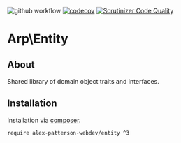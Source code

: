 ![github workflow](https://github.com/alex-patterson-webdev/entity/actions/workflows/workflow.yml/badge.svg)
[![codecov](https://codecov.io/gh/alex-patterson-webdev/entity/branch/master/graph/badge.svg)](https://codecov.io/gh/alex-patterson-webdev/entity)
[![Scrutinizer Code Quality](https://scrutinizer-ci.com/g/alex-patterson-webdev/entity/badges/quality-score.png?b=master)](https://scrutinizer-ci.com/g/alex-patterson-webdev/entity/?branch=master)

# Arp\Entity

## About

Shared library of domain object traits and interfaces.

## Installation

Installation via [composer](https://getcomposer.org).

    require alex-patterson-webdev/entity ^3

